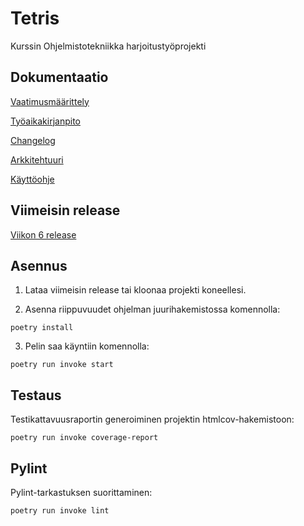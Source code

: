 # Tetris

Kurssin Ohjelmistotekniikka harjoitustyöprojekti

## Dokumentaatio

[Vaatimusmäärittely](https://github.com/maijams/Tetris/blob/main/dokumentaatio/vaatimusmaarittely.md)

[Työaikakirjanpito](https://github.com/maijams/Tetris/blob/main/dokumentaatio/tyoaikakirjanpito.md)

[Changelog](https://github.com/maijams/Tetris/blob/main/dokumentaatio/changelog.md)

[Arkkitehtuuri](https://github.com/maijams/Tetris/blob/main/dokumentaatio/arkkitehtuuri.md)

[Käyttöohje](https://github.com/maijams/Tetris/blob/main/dokumentaatio/kayttoohje.md)

## Viimeisin release

[Viikon 6 release](https://github.com/maijams/Tetris/releases/tag/viikko6)

## Asennus

1. Lataa viimeisin release tai kloonaa projekti koneellesi.

2. Asenna riippuvuudet ohjelman juurihakemistossa komennolla:
```
poetry install
```

3. Pelin saa käyntiin komennolla:
```
poetry run invoke start
```

## Testaus

Testikattavuusraportin generoiminen projektin htmlcov-hakemistoon:
```
poetry run invoke coverage-report
```
## Pylint
Pylint-tarkastuksen suorittaminen:
```
poetry run invoke lint
```
